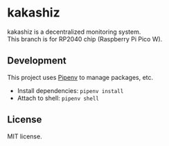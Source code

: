 # kakashiz

kakashiz is a decentralized monitoring system.  
This branch is for RP2040 chip (Raspberry Pi Pico W).

## Development

This project uses [Pipenv](https://pipenv-ja.readthedocs.io/ja/translate-ja/) to manage packages, etc.

* Install dependencies: `pipenv install`
* Attach to shell: `pipenv shell`

## License

MIT license.
